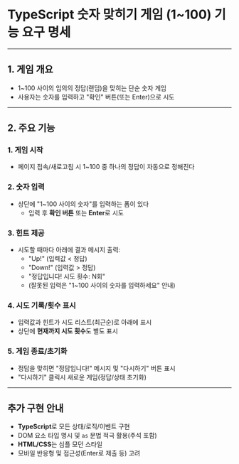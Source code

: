 # TypeScript 숫자 맞히기 게임 (1~100) 기능 요구 명세

---

## 1. 게임 개요

- 1~100 사이의 임의의 정답(랜덤)을 맞히는 단순 숫자 게임
- 사용자는 숫자를 입력하고 "확인" 버튼(또는 Enter)으로 시도

---

## 2. 주요 기능

### 1. 게임 시작

- 페이지 접속/새로고침 시 1~100 중 하나의 정답이 자동으로 정해진다

### 2. 숫자 입력

- 상단에 "1~100 사이의 숫자"를 입력하는 폼이 있다
  - 입력 후 **확인 버튼** 또는 **Enter**로 시도

### 3. 힌트 제공

- 시도할 때마다 아래에 결과 메시지 출력:
  - "Up!" (입력값 < 정답)
  - "Down!" (입력값 > 정답)
  - "정답입니다! 시도 횟수: N회"
  - (잘못된 입력은 "1~100 사이의 숫자를 입력하세요" 안내)

### 4. 시도 기록/횟수 표시

- 입력값과 힌트가 시도 리스트(최근순)로 아래에 표시
- 상단에 **현재까지 시도 횟수**도 별도 표시

### 5. 게임 종료/초기화

- 정답을 맞히면 "정답입니다!" 메시지 및 "다시하기" 버튼 표시
- "다시하기" 클릭시 새로운 게임(정답/상태 초기화)

---

## 추가 구현 안내

- **TypeScript**로 모든 상태/로직/이벤트 구현
- DOM 요소 타입 명시 및 `as` 문법 적극 활용(주석 포함)
- **HTML/CSS**는 심플 모던 스타일
- 모바일 반응형 및 접근성(Enter로 제출 등) 고려
